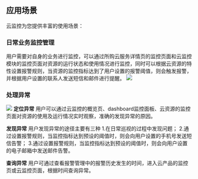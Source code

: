 ## 应用场景

云监控为您提供丰富的使用场景：

### 日常业务监控管理
用户需要对自身的业务进行监控，可以通过所购云服务详情页的监控页面和云监控模块的监控页面对资源的运行状态和使用情况进行监控，同时可以根据云资源的特性设置报警规则，当资源的监控指标达到了用户设置的报警阈值，则会触发报警，并根据用户设置的联系人发送短信和邮件进行提醒。
![](https://raw.githubusercontent.com/jdcloudcom/cn/edit/image/Cloud-Monitor/1.%E6%9C%80%E4%BD%B3%E5%AE%9E%E8%B7%B5.png)

### 处理异常
![](https://raw.githubusercontent.com/jdcloudcom/cn/edit/image/Cloud-Monitor/2.%E6%9C%80%E4%BD%B3%E5%AE%9E%E8%B7%B5.png)
**定位异常**
用户可以通过云监控的概览页、dashboard监控面板、云资源的监控页面对资源的使用及运行情况实时观察，准确的发现异常的原因。

**发现异常**
用户发现异常的途径主要有三种
1.在日常巡视的过程中发现问题；
2.通过设置报警规则，当监控指标达到预设的阈值时，则会向用户设置的手机号发送短信告警；
3.通过设置报警规则，当监控指标达到预设的阈值时，则会向用户设置的电子邮箱中发送邮件告警。

**查询异常**
用户可通过查看报警管理中的报警历史发生的时间，进入云产品的监控页或云监控页面，根据时间查询异常。
